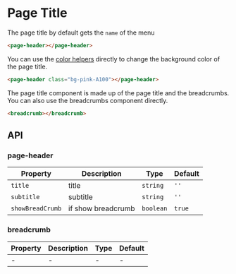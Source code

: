 # Page Title

The page title by default gets the `name` of the menu

```html
<page-header></page-header>
```

You can use the [color helpers](helpers.md) directly to change the background color of the page title.

```html
<page-header class="bg-pink-A100"></page-header>
```

The page title component is made up of the page title and the breadcrumbs. You can also use the breadcrumbs component directly.

```html
<breadcrumb></breadcrumb>
```

## API

### page-header


| Property         | Description        | Type      | Default  |
|------------------|--------------------|-----------|----------|
| `title`          | title              | `string`  | `''`     |
| `subtitle`       | subtitle           | `string`  | `''`     |
| `showBreadCrumb` | if show breadcrumb | `boolean` | `true`   |


### breadcrumb

| Property         | Description  | Type      | Default  |
|------------------|--------------|-----------|----------|
| -                | -            | -         | -        |